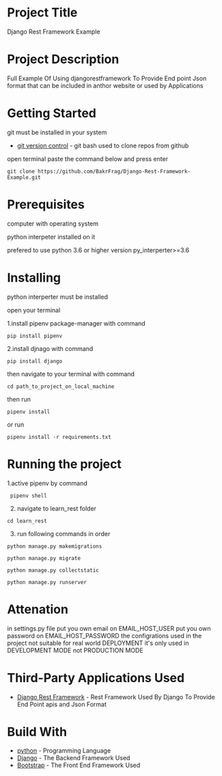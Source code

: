 # Project Title

Django Rest Framework Example 

# Project Description

Full Example Of Using djangorestframework To Provide End point Json format that can be included in anthor website or used by Applications

# Getting Started

git must be installed in your system
* [git version control](https://git-scm.com/) - git bash used to clone repos from github

open terminal paste the command below and press enter
```
git clone https://github.com/BakrFrag/Django-Rest-Framework-Example.git
```
# Prerequisites

computer with operating system 

python interpeter installed on it 

prefered to use python 3.6 or higher version py_interperter>=3.6

# Installing

python interperter must be installed

open your terminal 

1.install pipenv package-manager with command 
```
pip install pipenv
```
2.install djnago with command
```
pip install django
```
then navigate to your terminal with command 
```
cd path_to_project_on_local_machine
```
then run 
```
pipenv install
```
or run 
```
pipenv install -r requirements.txt
```

# Running the project

1.active pipenv by command 
```
 pipenv shell
 ```
2. navigate to learn_rest folder
```
cd learn_rest
```
3. run following commands in order
```
python manage.py makemigrations
```
```
python manage.py migrate
```
```
python manage.py collectstatic
```
```
python manage.py runserver
```
# Attenation
in settings.py file 
put you own email on EMAIL_HOST_USER
put you own password on EMAIL_HOST_PASSWORD
the configrations used in the project not suitable for real world DEPLOYMENT
it's only used in DEVELOPMENT MODE not PRODUCTION MODE

# Third-Party Applications Used 
* [Django Rest Framework](https://www.django-rest-framework.org/) - Rest Framework Used By Django To Provide End Point apis and Json Format

# Build With

* [python](https://www.python.org/) - Programming Language 
* [Django](https://docs.djangoproject.com/en/2.1/) - The Backend Framework Used
* [Bootstrap](http://getbootstrap.com/) - The Front End Framework Used
